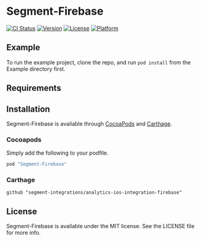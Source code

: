# Segment-Firebase

[![CI Status](http://img.shields.io/travis/segment-integrations/analytics-ios-integration-firebase.svg?style=flat)](https://travis-ci.org/segment-integrations/analytics-ios-integration-firebase)
[![Version](https://img.shields.io/cocoapods/v/analytics-ios-integration-firebase.svg?style=flat)](http://cocoapods.org/pods/analytics-ios-integration-firebase)
[![License](https://img.shields.io/cocoapods/l/analytics-ios-integration-firebase.svg?style=flat)](http://cocoapods.org/pods/analytics-ios-integration-firebase)
[![Platform](https://img.shields.io/cocoapods/p/analytics-ios-integration-firebase.svg?style=flat)](http://cocoapods.org/pods/analytics-ios-integration-firebase)

## Example

To run the example project, clone the repo, and run `pod install` from the Example directory first.

## Requirements

## Installation

Segment-Firebase is available through [CocoaPods](http://cocoapods.org) and [Carthage](https://github.com/Carthage/Carthage). 

### Cocoapods
Simply add the following to your podfile.

```ruby
pod "Segment-Firebase"
```

### Carthage

```
github "segment-integrations/analytics-ios-integration-firebase"
```

## License

Segment-Firebase is available under the MIT license. See the LICENSE file for more info.
